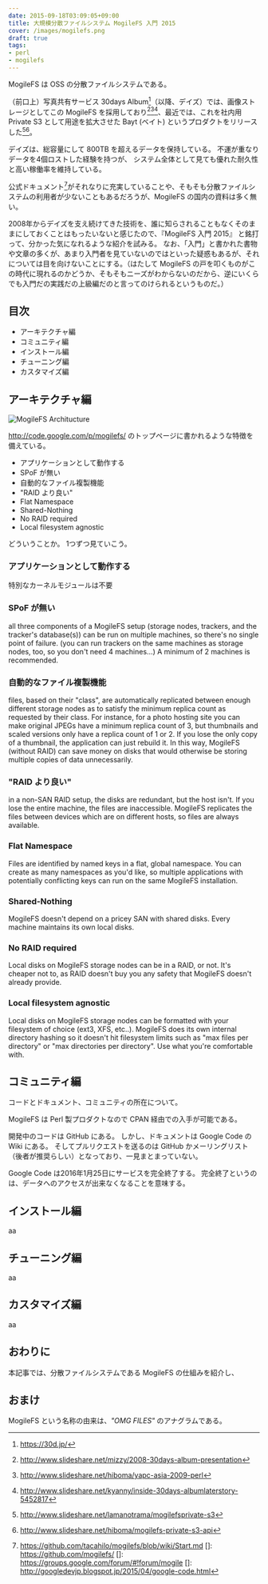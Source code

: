```yaml
---
date: 2015-09-18T03:09:05+09:00
title: 大規模分散ファイルシステム MogileFS 入門 2015
cover: /images/mogilefs.png
draft: true
tags:
- perl
- mogilefs
---
```

MogileFS は OSS の分散ファイルシステムである。

（前口上）写真共有サービス 30days Album[^1]（以降、デイズ）では、画像ストレージとしてこの MogileFS を採用しており[^2][^3][^4]、最近では、これを社内用 Private S3 として用途を拡大させた Bayt (ベイト) というプロダクトをリリースした[^5][^6]。

デイズは、総容量にして 800TB を超えるデータを保持している。
不運が重なりデータを4個ロストした経験を持つが、
システム全体として見ても優れた耐久性と高い稼働率を維持している。

公式ドキュメント[^7]がそれなりに充実していることや、そもそも分散ファイルシステムの利用者が少ないこともあるだろうが、MogileFS の国内の資料は多く無い。

2008年からデイズを支え続けてきた技術を、誰に知らされることもなくそのままにしておくことはもったいないと感じたので、『MogileFS 入門 2015』 と銘打って、分かった気になれるような紹介を試みる。
なお、「入門」と書かれた書物や文章の多くが、あまり入門者を見ていないのではといった疑惑もあるが、それについては目を向けないことにする。（はたして MogileFS の戸を叩くものがこの時代に現れるのかどうか、そもそもニーズがわからないのだから、逆にいくらでも入門だの実践だの上級編だのと言ってのけられるというものだ。）

目次
---

- アーキテクチャ編
- コミュニティ編
- インストール編
- チューニング編
- カスタマイズ編

アーキテクチャ編
---

![MogileFS Architucture](/images/mogilefs-architecture.png)

http://code.google.com/p/mogilefs/ のトップページに書かれるような特徴を備えている。

- アプリケーションとして動作する
- SPoF が無い
- 自動的なファイル複製機能
- "RAID より良い"
- Flat Namespace
- Shared-Nothing
- No RAID required
- Local filesystem agnostic

どういうことか。
1つずつ見ていこう。

### アプリケーションとして動作する

特別なカーネルモジュールは不要

### SPoF が無い

all three components of a MogileFS setup (storage nodes, trackers, and the tracker's database(s)) can be run on multiple machines, so there's no single point of failure. (you can run trackers on the same machines as storage nodes, too, so you don't need 4 machines...) A minimum of 2 machines is recommended.

### 自動的なファイル複製機能

files, based on their "class", are automatically replicated between enough different storage nodes as to satisfy the minimum replica count as requested by their class. For instance, for a photo hosting site you can make original JPEGs have a minimum replica count of 3, but thumbnails and scaled versions only have a replica count of 1 or 2. If you lose the only copy of a thumbnail, the application can just rebuild it. In this way, MogileFS (without RAID) can save money on disks that would otherwise be storing multiple copies of data unnecessarily.

### "RAID より良い"

in a non-SAN RAID setup, the disks are redundant, but the host isn't. If you lose the entire machine, the files are inaccessible. MogileFS replicates the files between devices which are on different hosts, so files are always available.

### Flat Namespace

Files are identified by named keys in a flat, global namespace. You can create as many namespaces as you'd like, so multiple applications with potentially conflicting keys can run on the same MogileFS installation.

### Shared-Nothing

MogileFS doesn't depend on a pricey SAN with shared disks. Every machine maintains its own local disks.

### No RAID required

Local disks on MogileFS storage nodes can be in a RAID, or not. It's cheaper not to, as RAID doesn't buy you any safety that MogileFS doesn't already provide.

### Local filesystem agnostic

Local disks on MogileFS storage nodes can be formatted with your filesystem of choice (ext3, XFS, etc..). MogileFS does its own internal directory hashing so it doesn't hit filesystem limits such as "max files per directory" or "max directories per directory". Use what you're comfortable with.

コミュニティ編
---

コードとドキュメント、コミュニティの所在について。

MogileFS は Perl 製プロダクトなので CPAN 経由での入手が可能である。

開発中のコードは GitHub にある。
しかし、ドキュメントは Google Code の Wiki にある。
そしてプルリクエストを送るのは GitHub かメーリングリスト（後者が推奨らしい）となっており、一見まとまっていない。

Google Code は2016年1月25日にサービスを完全終了する。
完全終了というのは、データへのアクセスが出来なくなることを意味する。


インストール編
---

aa

チューニング編
---

aa

カスタマイズ編
---

aa

おわりに
---

本記事では、分散ファイルシステムである MogileFS の仕組みを紹介し、

おまけ
---

MogileFS という名称の由来は、*"OMG FILES"* のアナグラムである。

[^1]: https://30d.jp/
[^2]: http://www.slideshare.net/mizzy/2008-30days-album-presentation
[^3]: http://www.slideshare.net/hiboma/yapc-asia-2009-perl
[^4]: http://www.slideshare.net/kyanny/inside-30days-albumlaterstory-5452817
[^5]: http://www.slideshare.net/lamanotrama/mogilefsprivate-s3
[^6]: http://www.slideshare.net/hiboma/mogilefs-private-s3-api
[^7]: https://github.com/tacahilo/mogilefs/blob/wiki/Start.md
[]: https://github.com/mogilefs/
[]: https://groups.google.com/forum/#!forum/mogile
[]: http://googledevjp.blogspot.jp/2015/04/google-code.html
